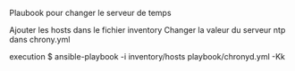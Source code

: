Plaubook pour changer le serveur de temps 

Ajouter les hosts dans le fichier inventory
Changer la valeur du serveur ntp dans chrony.yml

execution
$ ansible-playbook -i inventory/hosts playbook/chronyd.yml -Kk
